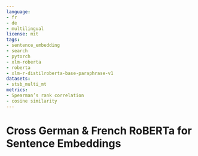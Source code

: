 ```yaml
---
language:
- fr
- de
- multilingual
license: mit
tags:
- sentence_embedding
- search
- pytorch
- xlm-roberta
- roberta
- xlm-r-distilroberta-base-paraphrase-v1
datasets:
- stsb_multi_mt
metrics:
- Spearman’s rank correlation
- cosine similarity
---
```


# Cross German & French RoBERTa for Sentence Embeddings
